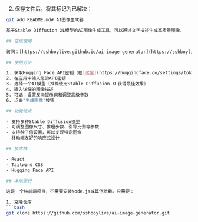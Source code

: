 
2. 保存文件后，将其标记为已解决：

```bash
git add README.md# AI图像生成器

基于Stable Diffusion XL模型的AI图像生成工具，可以通过文字描述生成高质量图像。

## 在线使用

访问：[https://sshboylive.github.io/ai-image-generator](https://sshboylive.github.io/ai-image-generator)

## 使用方法

1. 获取Hugging Face API密钥（在[这里](https://huggingface.co/settings/tokens)申请）
2. 在应用中输入您的API密钥
3. 选择一个AI模型（推荐使用Stable Diffusion XL获得最佳效果）
4. 输入详细的图像描述
5. 可选：设置反向提示词和调整高级参数
6. 点击"生成图像"按钮

## 功能特点

- 支持多种Stable Diffusion模型
- 可调整图像尺寸、推理步数、引导比例等参数
- 支持种子值设置，可以复现特定图像
- 移动端友好的响应式设计

## 技术栈

- React
- Tailwind CSS
- Hugging Face API

## 本地运行

这是一个纯前端项目，不需要安装Node.js或其他依赖。只需要：

1. 克隆仓库
```bash
git clone https://github.com/sshboylive/ai-image-generator.git
```
